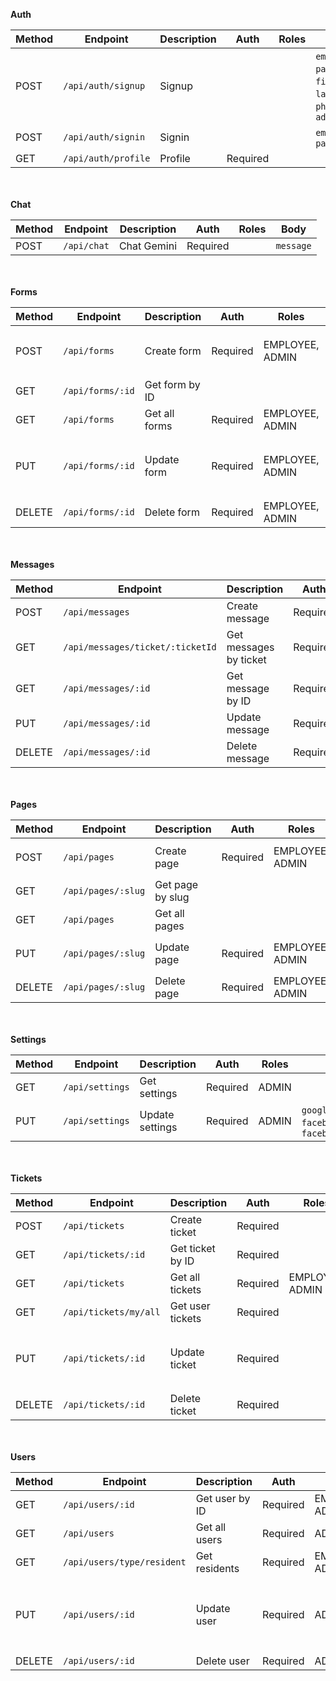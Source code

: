 
**Auth**

| Method | Endpoint             | Description          | Auth        | Roles | Body                                    |
|--------|----------------------|----------------------|-------------|-------|-----------------------------------------|
| POST   | `/api/auth/signup`   | Signup               |             |       | `email`, `password`, `firstName`, `lastName`, `phone`, `address` |
| POST   | `/api/auth/signin`   | Signin               |             |       | `email`, `password`                     |
| GET    | `/api/auth/profile`  | Profile              | Required    |       |                                         |

<br></br>
**Chat**

| Method | Endpoint     | Description   | Auth     | Roles | Body      |
|--------|--------------|---------------|----------|-------|-----------|
| POST   | `/api/chat` | Chat Gemini   | Required |       | `message` |

<br></br>
**Forms**

| Method | Endpoint        | Description      | Auth        | Roles             | Body                                    |
|--------|-----------------|------------------|-------------|-------------------|-----------------------------------------|
| POST   | `/api/forms`    | Create form      | Required    | EMPLOYEE, ADMIN   | `title`, `description`, `link`, `logoURL` |
| GET    | `/api/forms/:id` | Get form by ID   |             |                   |                                         |
| GET    | `/api/forms`    | Get all forms    | Required    | EMPLOYEE, ADMIN   |                                         |
| PUT    | `/api/forms/:id` | Update form      | Required    | EMPLOYEE, ADMIN   | `title`, `description`, `link`, `logoURL` (optional) |
| DELETE | `/api/forms/:id`| Delete form      | Required    | EMPLOYEE, ADMIN   |                                         |

<br></br>
**Messages**

| Method | Endpoint                     | Description              | Auth        | Roles | Body                  |
|--------|------------------------------|--------------------------|-------------|-------|-----------------------|
| POST   | `/api/messages`             | Create message           | Required    |       | `ticketId`, `content` |
| GET    | `/api/messages/ticket/:ticketId` | Get messages by ticket     | Required    |       |                       |
| GET    | `/api/messages/:id`          | Get message by ID        | Required    |       |                       |
| PUT    | `/api/messages/:id`          | Update message           | Required    |       | `content`             |
| DELETE | `/api/messages/:id`         | Delete message           | Required    |       |                       |

<br></br>
**Pages**

| Method | Endpoint          | Description      | Auth        | Roles             | Body                      |
|--------|-------------------|------------------|-------------|-------------------|---------------------------|
| POST   | `/api/pages`      | Create page      | Required    | EMPLOYEE, ADMIN   | `slug`, `title`, `content`|
| GET    | `/api/pages/:slug` | Get page by slug |             |                   |                           |
| GET    | `/api/pages`      | Get all pages    |             |                   |                           |
| PUT    | `/api/pages/:slug` | Update page      | Required    | EMPLOYEE, ADMIN   | `title`, `content` (optional) |
| DELETE | `/api/pages/:slug`| Delete page      | Required    | EMPLOYEE, ADMIN   |                           |

<br></br>
**Settings**

| Method | Endpoint        | Description      | Auth        | Roles   | Body                                                        |
|--------|-----------------|------------------|-------------|---------|-------------------------------------------------------------|
| GET    | `/api/settings` | Get settings     | Required    | ADMIN   |                                                             |
| PUT    | `/api/settings` | Update settings  | Required    | ADMIN   | `googleGeminiKey`, `facebookPageId`, `facebookAccessToken` |

<br></br>
**Tickets**

| Method | Endpoint             | Description          | Auth        | Roles             | Body                        |
|--------|----------------------|----------------------|-------------|-------------------|-----------------------------|
| POST   | `/api/tickets`      | Create ticket        | Required    |                   | `title`, `type`               |
| GET    | `/api/tickets/:id`   | Get ticket by ID     | Required    |                   |                             |
| GET    | `/api/tickets`      | Get all tickets      | Required    | EMPLOYEE, ADMIN   |                             |
| GET    | `/api/tickets/my/all`| Get user tickets     | Required    |                   |                             |
| PUT    | `/api/tickets/:id`   | Update ticket        | Required    |                   | `title`, `type`, `status`, `assignedTo` (optional) |
| DELETE | `/api/tickets/:id`  | Delete ticket        | Required    |                   |                             |

<br></br>
**Users**

| Method | Endpoint                 | Description      | Auth        | Roles             | Body                                                 |
|--------|--------------------------|------------------|-------------|-------------------|------------------------------------------------------|
| GET    | `/api/users/:id`         | Get user by ID   | Required    | EMPLOYEE, ADMIN   |                                                      |
| GET    | `/api/users`            | Get all users    | Required    | ADMIN             |                                                      |
| GET    | `/api/users/type/resident`| Get residents    | Required    | EMPLOYEE, ADMIN   |                                                      |
| PUT    | `/api/users/:id`         | Update user      | Required    | ADMIN             | `firstName`, `lastName`, `phone`, `address`, `type` (optional) |
| DELETE | `/api/users/:id`        | Delete user      | Required    | ADMIN             |                                                      |